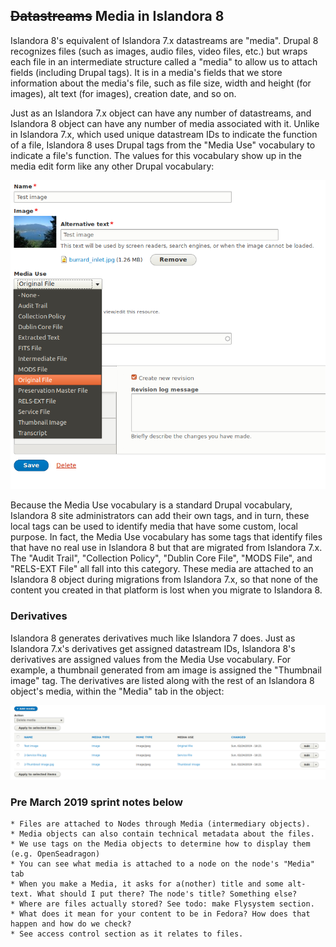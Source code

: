 ## ~~Datastreams~~ Media in Islandora 8

Islandora 8's equivalent of Islandora 7.x datastreams are "media". Drupal 8 recognizes files (such as images, audio files, video files, etc.) but wraps each file in an intermediate structure called a "media" to allow us to attach fields (including Drupal tags). It is in a media's fields that we store information about the media's file, such as file size, width and height (for images), alt text (for images), creation date, and so on.

Just as an Islandora 7.x object can have any number of datastreams, and Islandora 8 object can have any number of media associated with it. Unlike in Islandora 7.x, which used unique datastream IDs to indicate the function of a file, Islandora 8 uses Drupal tags from the "Media Use" vocabulary to indicate a file's function. The values for this vocabulary show up in the media edit form like any other Drupal vocabulary:

![Media tab](../assets/media_use_vocabulary_media_form.png)

Because the Media Use vocabulary is a standard Drupal vocabulary, Islandora 8 site administrators can add their own tags, and in turn, these local tags can be used to identify media that have some custom, local purpose. In fact, the Media Use vocabulary has some tags that identify files that have no real use in Islandora 8 but that are migrated from Islandora 7.x. The "Audit Trail", "Collection Policy", "Dublin Core File", "MODS File", and "RELS-EXT File" all fall into this category. These media are attached to an Islandora 8 object during migrations from Islandora 7.x, so that none of the content you created in that platform is lost when you migrate to Islandora 8.

### Derivatives

Islandora 8 generates derivatives much like Islandora 7 does. Just as Islandora 7.x's derivatives get assigned datastream IDs, Islandora 8's derivatives are assigned values from the Media Use vocabulary. For example, a thumbnail generated from am image is assigned the "Thumbnail image" tag. The derivatives are listed along with the rest of an Islandora 8 object's media, within the "Media" tab in the object:

![Media tab](../assets/islandora_8_derivatives_sample.png)



### Pre March 2019 sprint notes below

    * Files are attached to Nodes through Media (intermediary objects).
    * Media objects can also contain technical metadata about the files.
    * We use tags on the Media objects to determine how to display them (e.g. OpenSeadragon)
    * You can see what media is attached to a node on the node's "Media" tab
    * When you make a Media, it asks for a(nother) title and some alt-text. What should I put there? The node's title? Something else?
    * Where are files actually stored? See todo: make Flysystem section.
    * What does it mean for your content to be in Fedora? How does that happen and how do we check?
    * See access control section as it relates to files.
